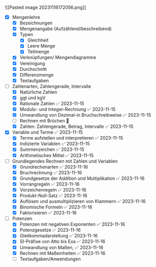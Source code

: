 
![[Pasted image 20231116172056.png]]
- [x] Mengenlehre
	- [x] Bezeichnungen
	- [x] Mengenangabe (Aufzählend/beschreibend)
	- [x] Typen
		- [x] Gleichheit
		- [x] Leere Menge 
		- [x] Teilmenge
	- [x] Verknüpfungen/ Mengendiagramme
	- [x] Vereinigung
	- [x] Durchschnitt
	- [x] Differenzmenge
	- [x] Textaufgaben
- [ ] Zahlenarten, Zahlengerade, Intervalle
	- [x] Natürliche Zahlen
	- [x] ggt und kgV
	- [x] Rationale Zahlen ✅ 2023-11-15
	- [x] Modulo- und Integer-Rechnung ✅ 2023-11-15
	- [x] Umwandlung von Dezimal-in Bruchschreibweise ✅ 2023-11-15
	- [ ] Rechnen mit Brüchen 🔺 
	- [x] Zahlen: Zahlengerade, Betrag, Intervalle ✅ 2023-11-15
- [x] Variable und Terme ✅ 2023-11-15
	- [x] Terme aufstellen und interpretieren ✅ 2023-11-15
	- [x] Indizierte Variablen ✅ 2023-11-15
	- [x] Summenzeichen ✅ 2023-11-15
	- [x] Arithmetisches Mittel ✅ 2023-11-15
- [ ] Grundlegendes Rechnen mit Zahlen und Variablen 
	- [x] Grundrechenarten ✅ 2023-11-16
	- [x] Bruchrechnung ✅ 2023-11-16
	- [x] Grundgesetze der Addition und Multiplikation ✅ 2023-11-16
	- [x] Vorrangregeln ✅ 2023-11-16
	- [x] Vorzeichenregeln ✅ 2023-11-16
	- [x] Produkt-Null-Satz ✅ 2023-11-16
	- [x] Auflösen und ausmultiplizieren von Klammern ✅ 2023-11-16
	- [x] Binomische Formeln ✅ 2023-11-16
	- [x] Faktorisieren ✅ 2023-11-16
- [ ] Potenzen 
	- [x] Potenzen mit negativen Exponenten ✅ 2023-11-16
	- [x] Potenzgesetze ✅ 2023-11-16
	- [x] Gleitkommadarstellung ✅ 2023-11-16
	- [x] SI-Präfixe von Atto bis Exa ✅ 2023-11-16
	- [x] Umwandlung von Maßen, ✅ 2023-11-16
	- [x] Rechnen mit Maßeinheiten ✅ 2023-11-16
	- [ ] Textaufgaben/Anwendungen